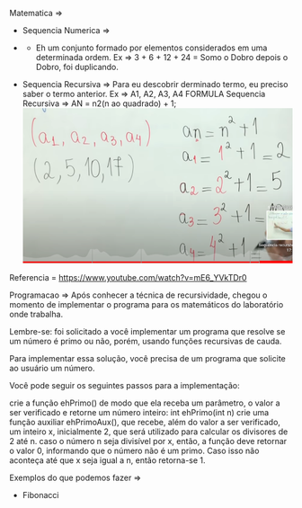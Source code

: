 Matematica =>
- Sequencia Numerica =>
- - Eh um conjunto formado por elementos considerados em uma determinada ordem.
Ex => 3 + 6 + 12 + 24 = Somo o Dobro depois o Dobro, foi duplicando.

- Sequencia Recursiva => Para eu descobrir derminado termo, eu preciso saber
o termo anterior.
Ex => A1, A2, A3, A4
FORMULA Sequencia Recursiva => AN = n2(n ao quadrado) + 1;
![Alt text](image.png)



Referencia = https://www.youtube.com/watch?v=mE6_YVkTDr0


Programacao => Após conhecer a técnica de recursividade, chegou o momento de implementar o programa para os matemáticos do laboratório onde trabalha. 

Lembre-se: foi solicitado a você implementar um programa que resolve se um número é primo ou não, porém, usando funções recursivas de cauda.

Para implementar essa solução, você precisa de um programa que solicite ao usuário um número.

Você pode seguir os seguintes passos para a implementação:

crie a função ehPrimo() de modo que ela receba um parâmetro, o valor a ser verificado e retorne um número inteiro: int ehPrimo(int n)
crie uma função auxiliar ehPrimoAux(), que recebe, além do valor a ser verificado, um inteiro x, inicialmente 2, que será utilizado para calcular os divisores de 2 até n.
caso o número n seja divisível por x, então, a função deve retornar o valor 0, informando que o número não é um primo. Caso isso não aconteça até que x seja igual a n, então retorna-se 1.






Exemplos do que podemos fazer =>
- Fibonacci